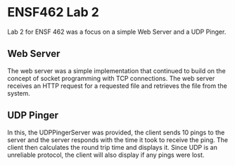 # ENSF462 Lab 2

Lab 2 for ENSF 462 was a focus on a simple Web Server and a UDP Pinger.

## Web Server

The web server was a simple implementation that continued to build on the concept of socket programming with TCP connections. The web server receives an HTTP request for a requested file and retrieves the file from the system.

## UDP Pinger

In this, the UDPPingerServer was provided, the client sends 10 pings to the server and the server responds with the time it took to receive the ping. The client then calculates the round trip time and displays it. Since UDP is an unreliable protocol, the client will also display if any pings were lost.